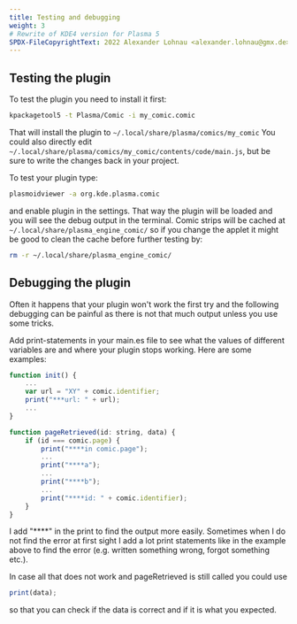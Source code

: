 ```yaml
---
title: Testing and debugging
weight: 3
# Rewrite of KDE4 version for Plasma 5
SPDX-FileCopyrightText: 2022 Alexander Lohnau <alexander.lohnau@gmx.de>
---
```



## Testing the plugin

To test the plugin you need to install it first:

```bash
kpackagetool5 -t Plasma/Comic -i my_comic.comic
```

That will install the plugin to `~/.local/share/plasma/comics/my_comic`
You could also directly edit `~/.local/share/plasma/comics/my_comic/contents/code/main.js`, but be sure to write the changes back in your project.

To test your plugin type:

```bash
plasmoidviewer -a org.kde.plasma.comic
```

and enable plugin in the settings. That way the plugin will be loaded and you will see the debug output in the terminal.
Comic strips will be cached at `~/.local/share/plasma_engine_comic/` so if you change the applet it might be good to clean the cache before further testing by:

```bash
rm -r ~/.local/share/plasma_engine_comic/
```

## Debugging the plugin

Often it happens that your plugin won't work the first try and the following
debugging can be painful as there is not that much output unless you use some
tricks.

Add print-statements in your main.es file to see what the values of different
variables are and where your plugin stops working. Here are some examples:

```js
function init() {
    ...
    var url = "XY" + comic.identifier;
    print("***url: " + url);
    ...
}

function pageRetrieved(id: string, data) {
    if (id === comic.page) {
        print("****in comic.page");
        ...
        print("****a");
        ...
        print("****b");
        ...
        print("****id: " + comic.identifier);
    }
}
```

I add "****" in the print to find the output more easily.
Sometimes when I do not find the error at first sight I add a lot print statements like in the example above to find the error (e.g. written something wrong, forgot something etc.).

In case all that does not work and pageRetrieved is still called you could use

```js
print(data);
```

so that you can check if the data is correct and if it is what you expected.
